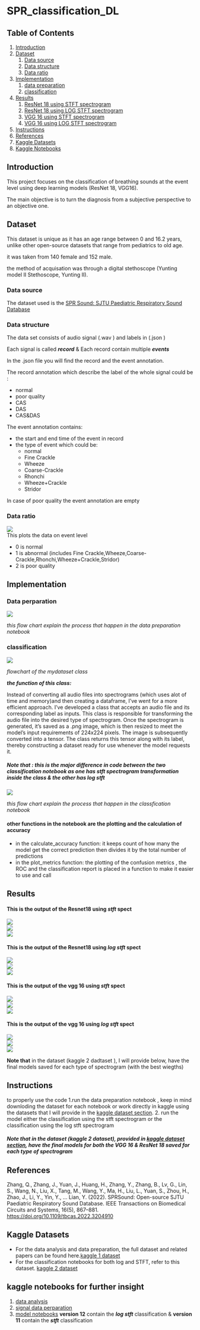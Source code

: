# SPR_classification_DL
## Table of Contents
1. [Introduction](#intro)
2. [Dataset](#dataset)
     1. [Data source](#source)
     2. [Data structure](#structure)
     3. [Data ratio](#ratio)
3. [Implementation](#imp)
     1. [data preparation](#dataperp)
     2. [classification](#class)
4. [Results](#result)
   1. [ResNet 18 using STFT spectrogram](#1)
   2. [ResNet 18 using LOG STFT spectrogram](#2)
   3. [VGG 16 using STFT spectrogram](#3)
   4. [VGG 16 using LOG STFT spectrogram](#4)
5. [Instructions](#instruction)
6. [References](#ref)
7. [Kaggle Datasets](#kdataset)
8. [Kaggle Notebooks](#knote)



<a name="intro"></a>
## Introduction
This project focuses on the classification of breathing sounds at the event level using deep learning models (ResNet 18, VGG16). 

The main objective is to turn the diagnosis from a subjective perspective to an objective one. 

<a name="dataset"></a>
## Dataset
This dataset is unique as it has an age range between 0 and 16.2 years, unlike other open-source datasets that range from pediatrics to old age.

it was taken from 140 female and 152 male.

the method of acquisation was through a digital stethoscope (Yunting model II Stethoscope, Yunting II).
<a name="source"></a>
### Data source 
The dataset used is the [SPR Sound:  SJTU Paediatric Respiratory Sound Database](https://github.com/SJTU-YONGFU-RESEARCH-GRP/SPRSound)

 
<a name="structure"></a>
### Data structure
The data set consists of audio signal (.wav ) and labels in (.json )

Each signal is called ***record*** &
Each record contain multiple ***events***

In the .json file you will find the record and the event annotation.

The record annotation which describe the label of the whole signal could be :

- normal
- poor quality
- CAS
- DAS
- CAS&DAS 

The event annotation contains: 

- the start and end time of the event in record
- the type of event which could be:
  - normal
  -  Fine Crackle
  - Wheeze
  - Coarse-Crackle
  - Rhonchi
  - Wheeze+Crackle
  - Stridor


In case of poor quality the event annotation are empty
<a name="ratio"></a>
### Data ratio
<div>
  <img src="https://github.com/Mayar-Elghandour/SPR_classification_DL/blob/main/images/dataratio.jpg">
</div>
This plots the data on event level

- 0 is normal
- 1 is abnormal (includes Fine Crackle,Wheeze,Coarse-Crackle,Rhonchi,Wheeze+Crackle,Stridor)
- 2 is poor quality
<a name="imp"></a>
## Implementation
<a name="dataperp"></a>
### Data perparation
<div>
  <img src="https://github.com/Mayar-Elghandour/SPR_classification_DL/blob/main/images/data perparation.png">
</div>

*this flow chart explain the process that happen in the data preparation notebook*
<a name="class"></a>
### classification

<div>
  <img src="https://github.com/Mayar-Elghandour/SPR_classification_DL/blob/main/images/mydataset class.png">
</div>

*flowchart of the mydataset class*

***the function of this class:***

Instead of converting all audio files into spectrograms (which uses alot of  time and memory)and then creating a dataframe, I’ve went for a more efficient approach. I’ve developed a class that accepts an audio file and its corresponding label as inputs. This class is responsible for transforming the audio file into the desired type of spectrogram. Once the spectrogram is generated, it’s saved as a .png image, which is then resized to meet the model’s input requirements of 224x224 pixels. The image is subsequently converted into a tensor. The class returns this tensor along with its label, thereby constructing a dataset ready for use whenever the model requests it.

##### Note that : this is the major difference in code between the two classification notebook as one has stft spectrogram transformation inside the class & the other has log stft


<div>
  <img src="https://github.com/Mayar-Elghandour/SPR_classification_DL/blob/main/images/models.png">
</div>

*this flow chart explain the process that happen in the classfication notebook*


#### other functions in the notebook are the plotting and the calculation of accuracy

- in the calculate_accuracy function: it keeps count of how many the model get the correct prediction then divides it by the total number of predictions
- in the plot_metrics function: the plotting of the confusion metrics , the ROC and the classification report is placed in a function to make it easier to use and call

<a name="result"></a>

## Results
<a name="1"></a>
#### This is the output of the **Resnet18** using *stft* spect
<div>
  <img src="https://github.com/Mayar-Elghandour/SPR_classification_DL/blob/main/images/resnetstftconfusionmatrix.jpg">
</div>
<div>
  <img src="https://github.com/Mayar-Elghandour/SPR_classification_DL/blob/main/images/resnetstftROC.jpg">
</div>
<div>
  <img src="https://github.com/Mayar-Elghandour/SPR_classification_DL/blob/main/images/resnetstft.jpg">
</div>

<a name="2"></a>

#### This is the output of the **Resnet18** using *log stft* spect
<div>
  <img src="https://github.com/Mayar-Elghandour/SPR_classification_DL/blob/main/images/resnetlogconfusionmatrix.jpg">
</div>
<div>
  <img src="https://github.com/Mayar-Elghandour/SPR_classification_DL/blob/main/images/resnetlogROC.jpg">
</div>
<div>
  <img src="https://github.com/Mayar-Elghandour/SPR_classification_DL/blob/main/images/resnetlog.jpg">
</div>

<a name="3"></a>

#### This is the output of the **vgg 16** using *stft* spect
<div>
  <img src="https://github.com/Mayar-Elghandour/SPR_classification_DL/blob/main/images/vggstftconfusionmatrix.jpg">
</div>
<div>
  <img src="https://github.com/Mayar-Elghandour/SPR_classification_DL/blob/main/images/vggstftROC.jpg">
</div>
<div>
  <img src="https://github.com/Mayar-Elghandour/SPR_classification_DL/blob/main/images/vggstft.jpg">
</div>
<a name="4"></a>

#### This is the output of the **vgg 16** using *log stft* spect
<div>
  <img src="https://github.com/Mayar-Elghandour/SPR_classification_DL/blob/main/images/vgglogconfusionmatrix.jpg">
</div>
<div>
  <img src="https://github.com/Mayar-Elghandour/SPR_classification_DL/blob/main/images/vgglogROC.jpg">
</div>
<div>
  <img src="https://github.com/Mayar-Elghandour/SPR_classification_DL/blob/main/images/vgglog.jpg">
</div>

**Note that** in the dataset (kaggle 2 dadtaset ), I will provide below, have the final models saved for each type of spectrogram (with the best wiegths)
<a name="instruction"></a>
## Instructions
to properly use the code
1.run the data preparation notebook , keep in mind downloding the dataset for each notebook or work directly in kaggle using the datasets that I will provide in the [kaggle dataset section](kdataset).
2. run the model either the classification using the stft spectrogram or the classification using the log stft spectrogram

##### Note that in the dataset (kaggle 2 dataset), provided in [kaggle dataset section](kdataset), have the final models for both the VGG 16 & ResNet 18 saved for each type of spectrogram

<a name="ref"></a>
## References
Zhang, Q., Zhang, J., Yuan, J., Huang, H., Zhang, Y., Zhang, B., Lv, G., Lin, S., Wang, N., Liu, X., Tang, M., Wang, Y., Ma, H., Liu, L., Yuan, S., Zhou, H., Zhao, J., Li, Y., Yin, Y., … Lian, Y. (2022). SPRSound: Open-source SJTU Paediatric Respiratory Sound Database. IEEE Transactions on Biomedical Circuits and Systems, 16(5), 867–881. https://doi.org/10.1109/tbcas.2022.3204910  
<a name="kdataset"></a>
## Kaggle Datasets
- For the data analysis and data preparation, the full dataset and related papers can be found here.[kaggle 1 dataset](https://www.kaggle.com/datasets/mayarelghandour/sprsound-nosplit/data)
- For the classification notebooks for both log and STFT, refer to this dataset. [kaggle 2 dataset](https://www.kaggle.com/datasets/mayarelghandour/spr-splitevents/data)
<a name="knote"></a>
## kaggle notebooks for further insight
1. [data analysis](https://www.kaggle.com/code/mayarelghandour/spr-data-analysis)
2. [signal data perparation](https://www.kaggle.com/code/mayarelghandour/signal-data-preparation)
3. [model notebooks](https://www.kaggle.com/code/mayarelghandour/final-models) **version 12** contain the ***log stft*** classification & **version 11** contain the ***stft*** classification
